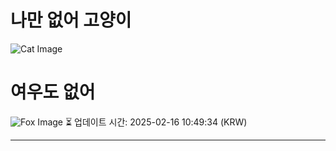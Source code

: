 
# 나만 없어 고양이

![Cat Image](https://cdn2.thecatapi.com/images/MTUxNzMyOA.gif)

# 여우도 없어
![Fox Image](https://randomfox.ca/images/40.jpg)
⏳ 업데이트 시간: 2025-02-16 10:49:34 (KRW)

---

